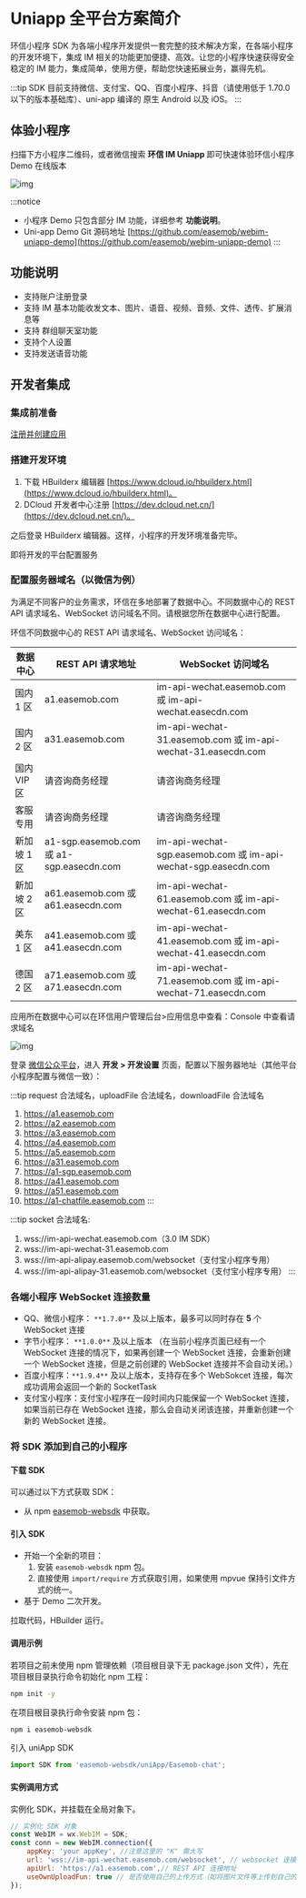 # Uniapp 全平台方案简介

<Toc />

环信小程序 SDK 为各端小程序开发提供一套完整的技术解决方案，在各端小程序的开发环境下，集成 IM 相关的功能更加便捷、高效。让您的小程序快速获得安全稳定的 IM 能力，集成简单，使用方便，帮助您快速拓展业务，赢得先机。

:::tip
SDK 目前支持微信、支付宝、QQ、百度小程序、抖音（请使用低于 1.70.0 以下的版本基础库）、uni-app 编译的 原生 Android 以及 iOS。
:::

## 体验小程序

扫描下方小程序二维码，或者微信搜索 **环信 IM Uniapp** 即可快速体验环信小程序 Demo 在线版本

![img](/images/applet/applet-demo.jpeg)

:::notice

- 小程序 Demo 只包含部分 IM 功能，详细参考 **功能说明**。
- Uni-app Demo Git 源码地址 [https://github.com/easemob/webim-uniapp-demo](https://github.com/easemob/webim-uniapp-demo)
  :::

## 功能说明

- 支持账户注册登录
- 支持 IM 基本功能收发文本、图片、语音、视频、音频、文件、透传、扩展消息等
- 支持 群组聊天室功能
- 支持个人设置
- 支持发送语音功能

## 开发者集成

### 集成前准备

[注册并创建应用](/product/enable_and_configure_IM.html#创建应用)

### 搭建开发环境

1. 下载 HBuilderx 编辑器 [https://www.dcloud.io/hbuilderx.html](https://www.dcloud.io/hbuilderx.html)。
2. DCloud 开发者中心注册 [https://dev.dcloud.net.cn/](https://dev.dcloud.net.cn/)。

之后登录 HBuilderx 编辑器。这样，小程序的开发环境准备完毕。

即将开发的平台配置服务

### 配置服务器域名（以微信为例）

为满足不同客户的业务需求，环信在多地部署了数据中心。不同数据中心的 REST API 请求域名、WebSocket 访问域名不同。请根据您所在数据中心进行配置。

环信不同数据中心的 REST API 请求域名、WebSocket 访问域名：

| 数据中心      | REST API 请求地址      | WebSocket 访问域名          |
| ------------- | ------------------ | -------------------------------- |
| 国内 1 区   | a1.easemob.com    | im-api-wechat.easemob.com 或 im-api-wechat.easecdn.com   |
| 国内 2 区   | a31.easemob.com   | im-api-wechat-31.easemob.com 或 im-api-wechat-31.easecdn.com |
| 国内 VIP 区 | 请咨询商务经理    | 请咨询商务经理     |
| 客服专用    | 请咨询商务经理    | 请咨询商务经理   |
| 新加坡 1 区   | a1-sgp.easemob.com 或 a1-sgp.easecdn.com | im-api-wechat-sgp.easemob.com  或 im-api-wechat-sgp.easecdn.com  |
| 新加坡 2 区   | a61.easemob.com 或 a61.easecdn.com | im-api-wechat-61.easemob.com 或 im-api-wechat-61.easecdn.com |
| 美东 1 区     | a41.easemob.com 或 a41.easecdn.com       | im-api-wechat-41.easemob.com 或 im-api-wechat-41.easecdn.com   |
| 德国 2 区 | a71.easemob.com 或 a71.easecdn.com       | im-api-wechat-71.easemob.com 或 im-api-wechat-71.easecdn.com   |

应用所在数据中心可以在环信用户管理后台>应用信息中查看：Console 中查看请求域名

![img](/images/applet/service_overview.png)

登录 [微信公众平台](https://mp.weixin.qq.com/)，进入 **开发 > 开发设置** 页面，配置以下服务器地址（其他平台小程序配置与微信一致）：

:::tip
request 合法域名，uploadFile 合法域名，downloadFile 合法域名

1. https://a1.easemob.com
2. https://a2.easemob.com
3. https://a3.easemob.com
4. https://a4.easemob.com
5. https://a5.easemob.com
6. https://a31.easemob.com
7. https://a1-sgp.easemob.com
8. https://a41.easemob.com
9. https://a51.easemob.com
10. https://a1-chatfile.easemob.com
:::

:::tip
socket 合法域名:

1. wss://im-api-wechat.easemob.com（3.0 IM SDK）
2. wss://im-api-wechat-31.easemob.com
3. wss://im-api-alipay.easemob.com/websocket（支付宝小程序专用）
4. wss://im-api-alipay-31.easemob.com/websocket（支付宝小程序专用）
:::

### 各端小程序 WebSocket 连接数量

- QQ、微信小程序： `**1.7.0**` 及以上版本，最多可以同时存在 **5** 个 WebSocket 连接
- 字节小程序： `**1.0.0**` 及以上版本 （在当前小程序页面已经有一个 WebSocket 连接的情况下，如果再创建一个 WebSocket 连接，会重新创建一个 WebSocket 连接，但是之前创建的 WebSocket 连接并不会自动关闭。）
- 百度小程序：`**1.9.4**` 及以上版本，支持存在多个 WebSokcet 连接，每次成功调用会返回一个新的 SocketTask
- 支付宝小程序：支付宝小程序在一段时间内只能保留一个 WebSocket 连接，如果当前已存在 WebSocket 连接，那么会自动关闭该连接，并重新创建一个新的 WebSocket 连接。

### 将 SDK 添加到自己的小程序

#### 下载 SDK

可以通过以下方式获取 SDK：

- 从 npm [easemob-websdk](https://www.npmjs.com/package/easemob-websdk/) 中获取。

#### 引入 SDK

- 开始一个全新的项目：
  1. 安装 `easemob-websdk` npm 包。
  2. 直接使用 `import/require` 方式获取引用，如果使用 mpvue 保持引文件方式的统一。
- 基于 Demo 二次开发。

拉取代码，HBuilder 运行。

#### 调用示例

若项目之前未使用 npm 管理依赖（项目根目录下无 package.json 文件），先在项目根目录执行命令初始化 npm 工程：

```bash 
npm init -y
```
在项目根目录执行命令安装 npm 包：

```bash 
npm i easemob-websdk
```
引入 uniApp SDK

```javascript
import SDK from 'easemob-websdk/uniApp/Easemob-chat';
```

#### 实例调用方式

实例化 SDK，并挂载在全局对象下。

```javascript
// 实例化 SDK 对象
const WebIM = wx.WebIM = SDK;
const conn = new WebIM.connection({
    appKey: 'your appKey', //注意这里的 "K" 需大写
    url: 'wss://im-api-wechat.easemob.com/websocket', // websocket 连接地址
    apiUrl: 'https://a1.easemob.com',// REST API 连接地址
    useOwnUploadFun: true // 是否使用自己的上传方式（如将图片文件等上传到自己的服务器，构建消息时只传 URL）
});
```
